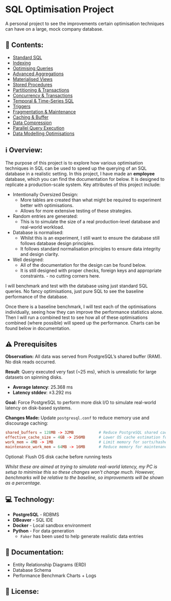 # SQL Optimisation Project
A personal project to see the improvements certain optimisation techniques can have on a large, mock company database.

## 📖 Contents:
- [Standard SQL](docs/01_baseline_sql.md)
- [Indexing](docs/02_indexing.md)
- [Optimising Queries](docs/03_query_optimisation.md)
- [Advanced Aggregations](docs/04_advanced_aggregations.md)
- [Materialised Views](docs/05_materialised_views.md)
- [Stored Procedures](docs/06_stored_procedures.md)
- [Partitioning & Transactions](docs/07_partitioning_and_transactions.md)
- [Concurrency & Transactions](docs/08_concurrency_and_transactions.md)
- [Temporal & Time-Series SQL](docs/09_temporal_timeseries.md)
- [Triggers](docs/10_triggers.md)
- [Fragmentation & Maintenance](docs/11_fragmentation_and_maintenance.md)
- [Caching & Buffer](docs/12_caching_and_buffer.md)
- [Data Compression](docs/13_data_compression.md)
- [Parallel Query Execution](docs/14_parallel_query_execution.md)
- [Data Modelling Optimisations](docs/15_data_modelling_optimisations.md)

## ℹ️ Overview:
The purpose of this project is to explore how various optimisation techniques in SQL can be used to speed up the querying of an SQL database in a realistic setting.
In this project, I have made an **employee** database, which you can find the documentation for below. It is designed to replicate a production-scale system. Key attributes of this project include:
- Intentionally Oversized Design:
  * More tables are created than what might be required to experiment better with optimisations.
  * Allows for more extensive testing of these strategies.
- Random entries are generated:
  * This is to simulate the size of a real production-level database and real-world workload.
- Database is normalised:
  * Whilst this is an experiment, I still want to ensure the database still follows database design principles.
  * It follows standard normalisation principles to ensure data integrity and design clarity.
- Well designed:
  * All of the documentation for the design can be found below.
  * It is still designed with proper checks, foreign keys and appropriate constraints. - no cutting corners here.

I will benchmark and test with the database using just standard SQL queries. No fancy optimisations, just pure SQL to see the baseline performance of the database.

Once there is a baseline benchmark, I will test each of the optimisations individually, seeing how they can improve the performance statistics alone. Then I will run a combined test to see how all of these optimisations combined (where possible) will speed up the performance. Charts can be found below in documentation.

## ⚠️ Prerequisites
**Observation:**
All data was served from PostgreSQL’s shared buffer (RAM). No disk reads occurred.

**Result**:
Query executed very fast (~25 ms), which is unrealistic for large datasets on spinning disks.
* **Average latency**: 25.368 ms
* **Latency stddev**: ±3.292 ms

**Goal:**
Force PostgreSQL to perform more disk I/O to simulate real-world latency on disk-based systems.

**Changes Made:**
Update `postgresql.conf` to reduce memory use and discourage caching:
```conf
shared_buffers = 128MB -> 32MB           # Reduce PostgreSQL shared cache
effective_cache_size = 4GB -> 256MB      # Lower OS cache estimation for planner
work_mem = 4MB -> 1MB                    # Limit memory for sorts/hashes to force spills
maintenance_work_mem = 64MB -> 16MB      # Reduce memory for maintenance operations
```
Optional: Flush OS disk cache before running tests

*Whilst these are aimed at trying to simulate real-world latency, my PC is setup to minimise this so these changes won't change much. However, benchmarks will be relative to the baseline, so improvements will be shown as a percentage.*

## 💻 Technology:
- **PostgreSQL** - RDBMS
- **DBeaver** - SQL IDE
- **Docker** - Local sandbox environment
- **Python** - For data generation
  * ```Faker``` has been used to help generate realistic data entries

## 📂 Documentation:
- Entity Relationship Diagrams (ERD)
- Database Schema
- Performance Benchmark Charts + Logs

## 📄 License:

